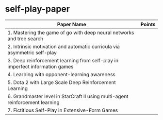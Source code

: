 # self-play-paper
|Paper Name|Points|
|--|--|
|1. Mastering the game of go with deep neural networks and tree search||
|2. Intrinsic motivation and automatic curricula via asymmetric self-play||
|3. Deep reinforcement learning from self-play in imperfect information games||
|4. Learning with opponent-learning awareness||
|5. Dota 2 with Large Scale Deep Reinforcement Learning||
|6. Grandmaster level in StarCraft II using multi-agent reinforcement learning||
|7. Fictitious Self-Play in Extensive-Form Games||